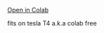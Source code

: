 [Open in Colab](https://colab.research.google.com/github/caioxapelao/sd-webui-colab/blob/main/automatic1111_webui.ipynb)

fits on tesla T4 a.k.a colab free
